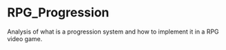 # RPG_Progression
Analysis of what is a progression system and how to implement it in a RPG video game.
